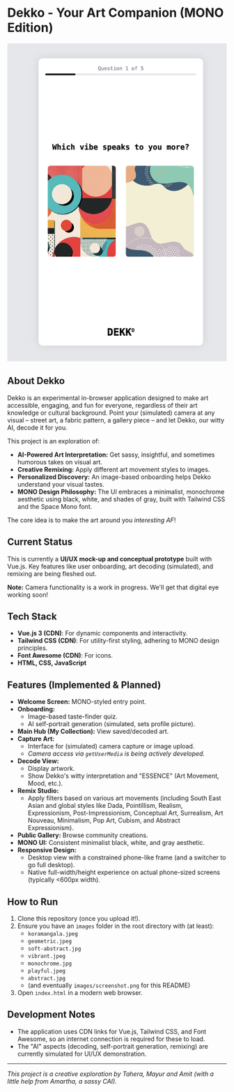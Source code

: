 # Dekko - Your Art Companion (MONO Edition)

![Dekko App Screenshot](images/screenshot.png)

## About Dekko

Dekko is an experimental in-browser application designed to make art accessible, engaging, and fun for everyone, regardless of their art knowledge or cultural background. Point your (simulated) camera at any visual – street art, a fabric pattern, a gallery piece – and let Dekko, our witty AI, decode it for you.

This project is an exploration of:

* **AI-Powered Art Interpretation:** Get sassy, insightful, and sometimes humorous takes on visual art.
* **Creative Remixing:** Apply different art movement styles to images.
* **Personalized Discovery:** An image-based onboarding helps Dekko understand your visual tastes.
* **MONO Design Philosophy:** The UI embraces a minimalist, monochrome aesthetic using black, white, and shades of gray, built with Tailwind CSS and the Space Mono font.

The core idea is to make the art around you *interesting AF*!

## Current Status

This is currently a **UI/UX mock-up and conceptual prototype** built with Vue.js. Key features like user onboarding, art decoding (simulated), and remixing are being fleshed out.

**Note:** Camera functionality is a work in progress. We'll get that digital eye working soon!

## Tech Stack

* **Vue.js 3 (CDN)**: For dynamic components and interactivity.
* **Tailwind CSS (CDN)**: For utility-first styling, adhering to MONO design principles.
* **Font Awesome (CDN)**: For icons.
* **HTML, CSS, JavaScript**

## Features (Implemented & Planned)

* **Welcome Screen:** MONO-styled entry point.
* **Onboarding:**
    * Image-based taste-finder quiz.
    * AI self-portrait generation (simulated, sets profile picture).
* **Main Hub (My Collection):** View saved/decoded art.
* **Capture Art:**
    * Interface for (simulated) camera capture or image upload.
    * *Camera access via `getUserMedia` is being actively developed.*
* **Decode View:**
    * Display artwork.
    * Show Dekko's witty interpretation and "ESSENCE" (Art Movement, Mood, etc.).
* **Remix Studio:**
    * Apply filters based on various art movements (including South East Asian and global styles like Dada, Pointillism, Realism, Expressionism, Post-Impressionism, Conceptual Art, Surrealism, Art Nouveau, Minimalism, Pop Art, Cubism, and Abstract Expressionism).
* **Public Gallery:** Browse community creations.
* **MONO UI:** Consistent minimalist black, white, and gray aesthetic.
* **Responsive Design:**
    * Desktop view with a constrained phone-like frame (and a switcher to go full desktop).
    * Native full-width/height experience on actual phone-sized screens (typically <600px width).

## How to Run

1.  Clone this repository (once you upload it!).
2.  Ensure you have an `images` folder in the root directory with (at least):
    * `koramangala.jpeg`
    * `geometric.jpeg`
    * `soft-abstract.jpg`
    * `vibrant.jpeg`
    * `monochrome.jpg`
    * `playful.jpeg`
    * `abstract.jpg`
    * (and eventually `images/screenshot.png` for this README)
3.  Open `index.html` in a modern web browser.

## Development Notes

* The application uses CDN links for Vue.js, Tailwind CSS, and Font Awesome, so an internet connection is required for these to load.
* The "AI" aspects (decoding, self-portrait generation, remixing) are currently simulated for UI/UX demonstration.

---

*This project is a creative exploration by Tahera, Mayur and Amit (with a little help from Amartha, a sassy CAI).*